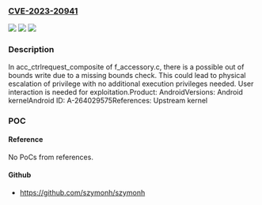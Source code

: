### [CVE-2023-20941](https://cve.mitre.org/cgi-bin/cvename.cgi?name=CVE-2023-20941)
![](https://img.shields.io/static/v1?label=Product&message=Android&color=blue)
![](https://img.shields.io/static/v1?label=Version&message=n%2Fa&color=blue)
![](https://img.shields.io/static/v1?label=Vulnerability&message=Elevation%20of%20privilege&color=brighgreen)

### Description

In acc_ctrlrequest_composite of f_accessory.c, there is a possible out of bounds write due to a missing bounds check. This could lead to physical escalation of privilege with no additional execution privileges needed. User interaction is needed for exploitation.Product: AndroidVersions: Android kernelAndroid ID: A-264029575References: Upstream kernel

### POC

#### Reference
No PoCs from references.

#### Github
- https://github.com/szymonh/szymonh

